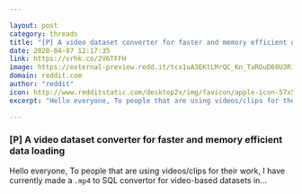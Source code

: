 ```yaml
---

layout: post
category: threads
title: "[P] A video dataset converter for faster and memory efficient data loading"
date: 2020-04-07 12:17:35
link: https://vrhk.co/2V6TFFH
image: https://external-preview.redd.it/tcx1uA3EKtLMrQC_Kn_TaROuD60U3R1araoSvND1occ.jpg?width=400&height=209.42408377&auto=webp&crop=400:209.42408377,smart&s=12bc6c4df840a44321e9b484b52a4e547b67880b
domain: reddit.com
author: "reddit"
icon: http://www.redditstatic.com/desktop2x/img/favicon/apple-icon-57x57.png
excerpt: "Hello everyone, To people that are using videos/clips for their work, I have currently made a `.mp4` to SQL convertor for video-based datasets in..."

---
```


### [P] A video dataset converter for faster and memory efficient data loading

Hello everyone, To people that are using videos/clips for their work, I have currently made a `.mp4` to SQL convertor for video-based datasets in...
